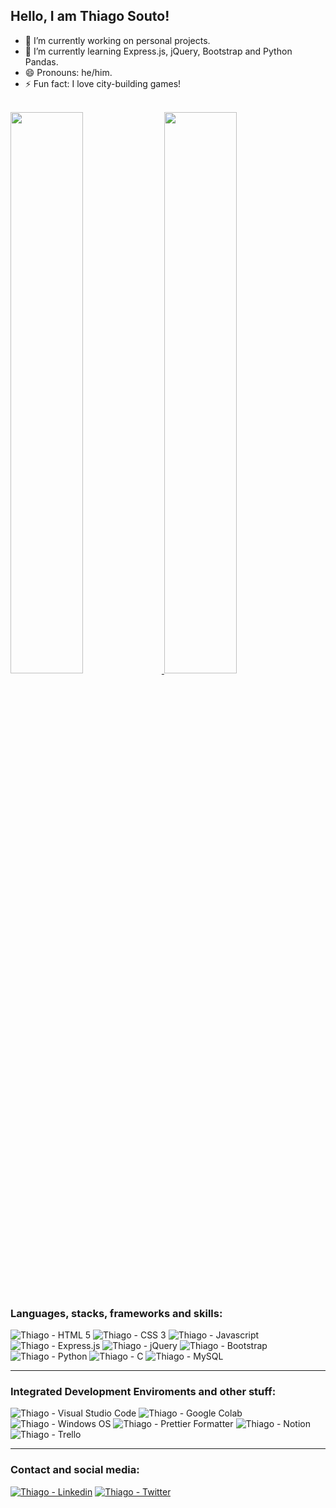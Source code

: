 ## Hello, I am Thiago Souto!

- 🔭 I’m currently working on personal projects.
- 🌱 I’m currently learning Express.js, jQuery, Bootstrap and Python Pandas.
- 😄 Pronouns: he/him.
- ⚡ Fun fact: I love city-building games!

<br>

<div>
  <a href="https://github.com/thiagosoutodev">
  <img width="48%" src="https://github-readme-stats.vercel.app/api?username=thiagosoutodev&show_icons=true&theme=dracula&include_all_commits=true&count_private=true">
  <img width="48%" src="https://github-readme-stats.vercel.app/api/top-langs/?username=thiagosoutodev&layout=compact&langs_count=16&theme=dracula">
  </a>
</div>

<br>

### Languages, stacks, frameworks and skills:
<div>
  <img alt="Thiago - HTML 5" src="https://img.shields.io/badge/HTML5-E34F26?style=for-the-badge&logo=html5&logoColor=white">
  <img alt="Thiago - CSS 3" src="https://img.shields.io/badge/CSS3-1572B6?style=for-the-badge&logo=css3&logoColor=white">
  <img alt="Thiago - Javascript" src="https://img.shields.io/badge/JavaScript-323330?style=for-the-badge&logo=javascript&logoColor=F7DF1E">
  <img alt="Thiago - Express.js" src="https://img.shields.io/badge/Express.js-404D59?style=for-the-badge">
  <img alt="Thiago - jQuery" src="https://img.shields.io/badge/jQuery-0769AD?style=for-the-badge&logo=jquery&logoColor=white">
  <img alt="Thiago - Bootstrap" src="https://img.shields.io/badge/Bootstrap-563D7C?style=for-the-badge&logo=bootstrap&logoColor=white">
  <img alt="Thiago - Python" src="https://img.shields.io/badge/Python-3776AB?style=for-the-badge&logo=python&logoColor=white">
  <img alt="Thiago - C" src="https://img.shields.io/badge/C-00599C?style=for-the-badge&logo=c&logoColor=white">
  <img alt="Thiago - MySQL" src="https://img.shields.io/badge/MySQL-005C84?style=for-the-badge&logo=mysql&logoColor=white">
</div>

<hr>

### Integrated Development Enviroments and other stuff:
<div>
  <img alt="Thiago - Visual Studio Code" src="https://img.shields.io/badge/Visual_Studio_Code-0078D4?style=for-the-badge&logo=visual%20studio%20code&logoColor=white">
  <img alt="Thiago - Google Colab" src="https://img.shields.io/badge/Colab-F9AB00?style=for-the-badge&logo=googlecolab&color=525252">
  <img alt="Thiago - Windows OS" src="https://img.shields.io/badge/Windows-0078D6?style=for-the-badge&logo=windows&logoColor=white">
  <img alt="Thiago - Prettier Formatter" src="https://img.shields.io/badge/prettier-1A2C34?style=for-the-badge&logo=prettier&logoColor=F7BA3E">
  <img alt="Thiago - Notion" src="https://img.shields.io/badge/Notion-000000?style=for-the-badge&logo=notion&logoColor=white">
  <img alt="Thiago - Trello" src="https://img.shields.io/badge/Trello-0052CC?style=for-the-badge&logo=trello&logoColor=white">
</div>

<hr>

### Contact and social media:
<div>
  <a href="https://www.linkedin.com/in/thiagosoutodev/" target="_blank"><img alt="Thiago - Linkedin" src="https://img.shields.io/badge/LinkedIn-0077B5?style=for-the-badge&logo=linkedin&logoColor=white"></a>
  <a href="https://twitter.com/thiagosoutodev" target="_blank"><img alt="Thiago - Twitter" src="https://img.shields.io/badge/Twitter-1DA1F2?style=for-the-badge&logo=twitter&logoColor=white"></a>
</div>
